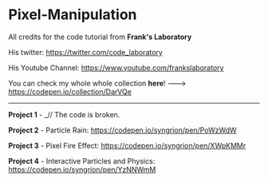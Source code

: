 # Pixel-Manipulation

All credits for the code tutorial from **Frank's Laboratory**

His twitter: https://twitter.com/code_laboratory

His Youtube Channel: https://www.youtube.com/frankslaboratory

You can check my whole whole collection **here**! ---> https://codepen.io/collection/DarVQe

___________________________________________________________________________________________________________________

**Project 1** - _// The code is broken.

**Project 2** - Particle Rain: https://codepen.io/syngrion/pen/PoWzWdW

**Project 3** - Pixel Fire Effect: https://codepen.io/syngrion/pen/XWpKMMr

**Project 4** - Interactive Particles and Physics: https://codepen.io/syngrion/pen/YzNNWmM
